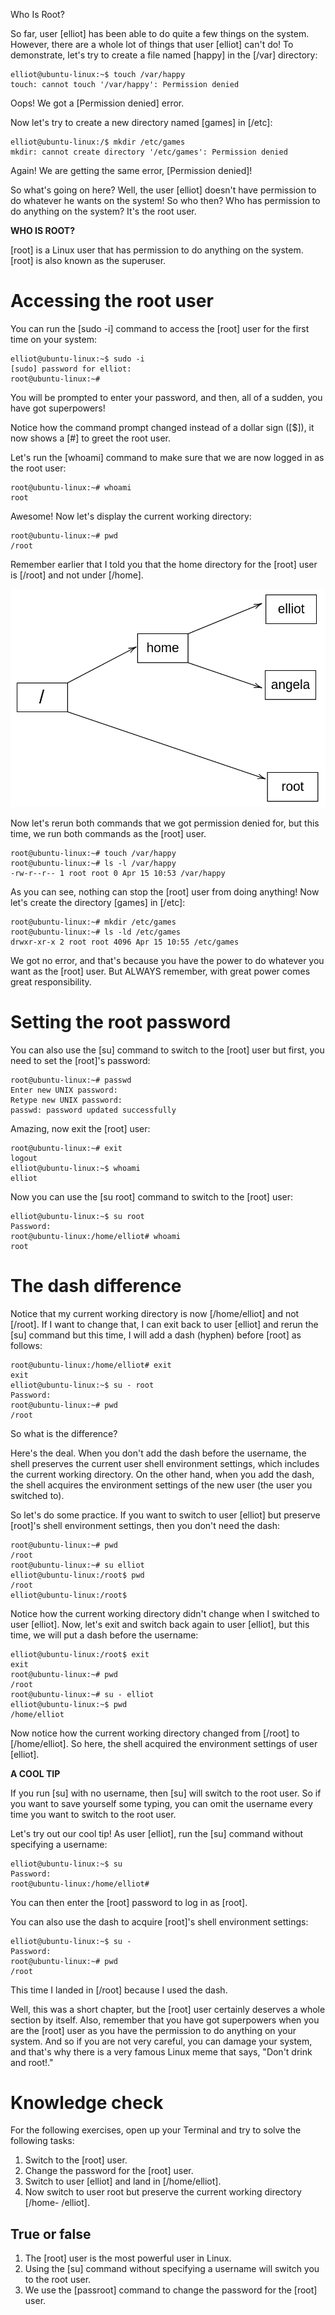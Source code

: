 
Who Is Root?

So far, user [elliot] has been able to do quite a few things on
the system. However, there are a whole lot of things that user
[elliot] can\'t do! To demonstrate, let\'s try to create a file
named [happy] in the [/var] directory:

``` 
elliot@ubuntu-linux:~$ touch /var/happy
touch: cannot touch '/var/happy': Permission denied
```

Oops! We got a [Permission denied] error.

Now let\'s try to create a new directory named [games] in
[/etc]:

``` 
elliot@ubuntu-linux:/$ mkdir /etc/games
mkdir: cannot create directory '/etc/games': Permission denied
```

Again! We are getting the same error, [Permission denied]!

So what\'s going on here? Well, the user [elliot] doesn\'t have
permission to do whatever he wants on the system! So who then? Who has
permission to do anything on the system? It\'s the root user.


**WHO IS ROOT?**

[root] is a Linux user that has permission to do anything on the
system. [root] is also known as the superuser.



Accessing the root user
=======================


You can run the [sudo -i] command to access the [root] user
for the first time on your system:

``` 
elliot@ubuntu-linux:~$ sudo -i
[sudo] password for elliot:
root@ubuntu-linux:~#
```

You will be prompted to enter your password, and then, all of a sudden,
you have got superpowers!

Notice how the command prompt changed instead of a dollar sign
([\$]), it now shows a [\#] to greet the root user.

Let\'s run the [whoami] command to make sure that we are now
logged in as the root user:

``` 
root@ubuntu-linux:~# whoami 
root
```

Awesome! Now let\'s display the current working directory:

``` 
root@ubuntu-linux:~# pwd
/root
```

Remember earlier that I told you that the home directory for the
[root] user is [/root] and not under [/home].


![](./images/f0dbea1a-2e3a-4cd1-8b68-c66bac9a8877.png)



Now let\'s rerun both commands that we got permission denied for, but
this time, we run both commands as the [root] user.

``` 
root@ubuntu-linux:~# touch /var/happy 
root@ubuntu-linux:~# ls -l /var/happy
-rw-r--r-- 1 root root 0 Apr 15 10:53 /var/happy
```

As you can see, nothing can stop the [root] user from doing
anything! Now let\'s create the directory [games] in [/etc]:

``` 
root@ubuntu-linux:~# mkdir /etc/games 
root@ubuntu-linux:~# ls -ld /etc/games
drwxr-xr-x 2 root root 4096 Apr 15 10:55 /etc/games
```

We got no error, and that\'s because you have the power to do whatever
you want as the [root] user. But ALWAYS remember, with great power
comes great responsibility.


Setting the root password
=========================


You can also use the [su] command to switch to the [root]
user but first, you need to set the [root]\'s password:

``` 
root@ubuntu-linux:~# passwd 
Enter new UNIX password:
Retype new UNIX password:
passwd: password updated successfully
```

Amazing, now exit the [root] user:

``` 
root@ubuntu-linux:~# exit 
logout
elliot@ubuntu-linux:~$ whoami 
elliot
```

Now you can use the [su root] command to switch to the
[root] user:

``` 
elliot@ubuntu-linux:~$ su root 
Password:
root@ubuntu-linux:/home/elliot# whoami 
root
```


The dash difference
===================


Notice that my current working directory is now [/home/elliot] and
not [/root]. If I want to change that, I can exit back to user
[elliot] and rerun the [su] command but this time, I will
add a dash (hyphen) before [root] as follows:

``` 
root@ubuntu-linux:/home/elliot# exit 
exit
elliot@ubuntu-linux:~$ su - root 
Password:
root@ubuntu-linux:~# pwd
/root
```

So what is the difference?

Here\'s the deal. When you don\'t add the dash before the username, the
shell preserves the current user shell environment settings, which
includes the current working directory. On the other hand, when you add
the dash, the shell acquires the environment settings of the new user
(the user you switched to).

So let\'s do some practice. If you want to switch to user [elliot]
but preserve [root]\'s shell environment settings, then you don\'t
need the dash:

``` 
root@ubuntu-linux:~# pwd
/root
root@ubuntu-linux:~# su elliot 
elliot@ubuntu-linux:/root$ pwd
/root
elliot@ubuntu-linux:/root$
```

Notice how the current working directory didn\'t change when I switched
to user [elliot]. Now, let\'s exit and switch back again to user
[elliot], but this time, we will put a dash before the username:

``` 
elliot@ubuntu-linux:/root$ exit 
exit
root@ubuntu-linux:~# pwd
/root
root@ubuntu-linux:~# su - elliot 
elliot@ubuntu-linux:~$ pwd
/home/elliot
```

Now notice how the current working directory changed from [/root]
to [/home/elliot]. So here, the shell acquired the environment
settings of user [elliot].


**A COOL TIP**

If you run [su] with no username, then [su] will switch to
the root user. So if you want to save yourself some typing, you can omit
the username every time you want to switch to the root user.


Let\'s try out our cool tip! As user [elliot], run the [su]
command without specifying a username:

``` 
elliot@ubuntu-linux:~$ su 
Password:
root@ubuntu-linux:/home/elliot#
```

You can then enter the [root] password to log in as [root].

You can also use the dash to acquire [root]\'s shell environment
settings:

``` 
elliot@ubuntu-linux:~$ su - 
Password:
root@ubuntu-linux:~# pwd
/root
```

This time I landed in [/root] because I used the dash.

Well, this was a short chapter, but the [root] user certainly
deserves a whole section by itself. Also, remember that you have got
superpowers when you are the [root] user as you have the
permission to do anything on your system. And so if you are not very
careful, you can damage your system, and that\'s why there is a very
famous Linux meme that says, \"Don\'t drink and root!.\"


Knowledge check
===============


For the following exercises, open up your Terminal and try to solve the
following tasks:

1.  Switch to the [root] user.
2.  Change the password for the [root] user.
3.  Switch to user [elliot] and land in [/home/elliot].
4.  Now switch to user root but preserve the current working directory
    [/home- /elliot].

True or false
-------------

1.  The [root] user is the most powerful user in Linux.
2.  Using the [su] command without specifying a username will
    switch you to the root user.
3.  We use the [passroot] command to change the password for the
    [root] user.

